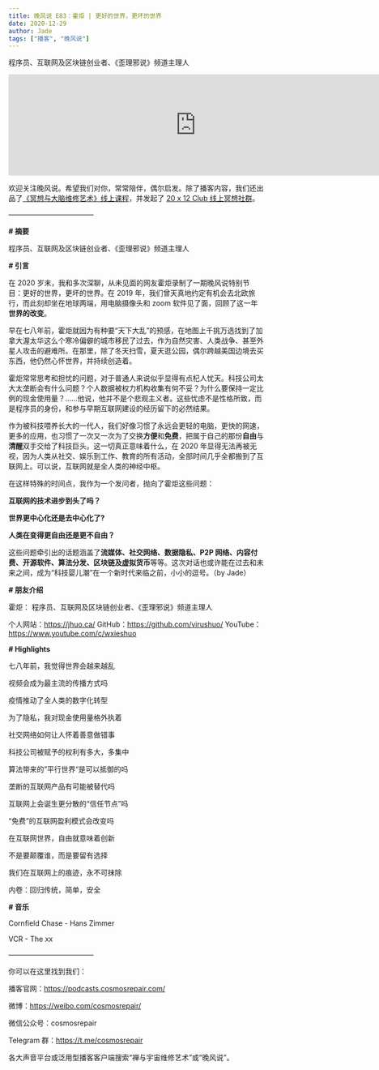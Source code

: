 ```yaml
---
title: 晚风说 E83：霍炬 | 更好的世界，更坏的世界
date: 2020-12-29
author: Jade
tags: ["播客", "晚风说"]
---
```


程序员、互联网及区块链创业者、《歪理邪说》频道主理人

<!--more-->

<iframe src="https://player.fireside.fm/v2/trfV16OE+3GStmYuY?theme=light" width="740" height="200" frameborder="0" scrolling="no"></iframe>

欢迎关注晚风说。希望我们对你，常常陪伴，偶尔启发。除了播客内容，我们还出品了[《冥想与大脑维修艺术》线上课程](https://mp.weixin.qq.com/s?__biz=MzA5Nzk4MDMxMg==&mid=2247484680&idx=1&sn=2a5b8f1e1f1c1e6820adf5cc95d997fe&chksm=9099dfffa7ee56e9408aa248731e3e3e502c984ca1e577decc28d66d458f2e93a600dc6d6b40&scene=21#wechat_redirect)，并发起了 [20 x 12 Club 线上冥想社群](https://mp.weixin.qq.com/s?__biz=MzA5Nzk4MDMxMg==&mid=2247484834&idx=1&sn=ebd2c537b12e63baef2e9eaac505c26b&chksm=9099df55a7ee5643ab84485931d52082bbb2a6ee7078bdd536faf2cbbcb7bb22783aeaf13d4b&scene=21#wechat_redirect)。

————————————

**# 摘要**

程序员、互联网及区块链创业者、《歪理邪说》频道主理人

**# 引言**

在 2020 岁末，我和多次深聊，从未见面的网友霍炬录制了一期晚风说特别节目：更好的世界，更坏的世界。在 2019 年，我们曾天真地约定有机会去北欧旅行，而此刻却坐在地球两端，用电脑摄像头和 zoom 软件见了面，回顾了这一年**世界的改变**。

早在七八年前，霍炬就因为有种要“天下大乱”的预感，在地图上千挑万选找到了加拿大渥太华这么个寒冷偏僻的城市移民了过去，作为自然灾害、人类战争、甚至外星人攻击的避难所。在那里，除了冬天扫雪，夏天逛公园，偶尔跨越美国边境去买东西，他仍然心怀世界，并持续创造着。

霍炬常常思考和担忧的问题，对于普通人来说似乎显得有点杞人忧天。科技公司太大太垄断会有什么问题？个人数据被权力机构收集有何不妥？为什么要保持一定比例的现金使用量？……他说，他并不是个悲观主义者。这些忧虑不是性格所致，而是程序员的身份，和参与早期互联网建设的经历留下的必然结果。

作为被科技喂养长大的一代人，我们好像习惯了永远会更轻的电脑，更快的网速，更多的应用，也习惯了一次又一次为了交换**方便**和**免费**，把属于自己的那份**自由**与**清醒**双手交给了科技巨头。这一切真正意味着什么，在 2020 年显得无法再被无视，因为人类从社交、娱乐到工作、教育的所有活动，全部时间几乎全都搬到了互联网上。可以说，互联网就是全人类的神经中枢。

在这样特殊的时间点，我作为一个发问者，抛向了霍炬这些问题：

**互联网的技术进步到头了吗？**

**世界更中心化还是去中心化了?**

**人类在变得更自由还是更不自由？**

这些问题牵引出的话题涵盖了**流媒体、社交网络、数据隐私、P2P 网络、内容付费、开源软件、算法分发、区块链及虚拟货币**等等。这次对话也或许能在过去和未来之间，成为“科技婴儿潮”在一个新时代来临之前，小小的逗号。（by Jade）

**# 朋友介绍**

霍炬：
程序员、互联网及区块链创业者、《歪理邪说》频道主理人

个人网站：<https://jhuo.ca/>
GitHub：<https://github.com/virushuo/>
YouTube：<https://www.youtube.com/c/wxieshuo>

**# Highlights**

七八年前，我觉得世界会越来越乱

视频会成为最主流的传播方式吗

疫情推动了全人类的数字化转型

为了隐私，我对现金使用量格外执着

社交网络如何让人怀着善意做错事

科技公司被赋予的权利有多大，多集中

算法带来的”平行世界“是可以抵御的吗

垄断的互联网产品有可能被替代吗

互联网上会诞生更分散的“信任节点”吗

“免费”的互联网盈利模式会改变吗

在互联网世界，自由就意味着创新

不是要颠覆谁，而是要留有选择

我们在互联网上的痕迹，永不可抹除

内卷：回归传统，简单，安全

**# 音乐**

Cornfield Chase - Hans Zimmer

VCR - The xx

————————————

你可以在这里找到我们：

播客官网：https://podcasts.cosmosrepair.com/

微博：https://weibo.com/cosmosrepair/

微信公众号：cosmosrepair

Telegram 群：https://t.me/cosmosrepair

各大声音平台或泛用型播客客户端搜索“禅与宇宙维修艺术”或“晚风说”。